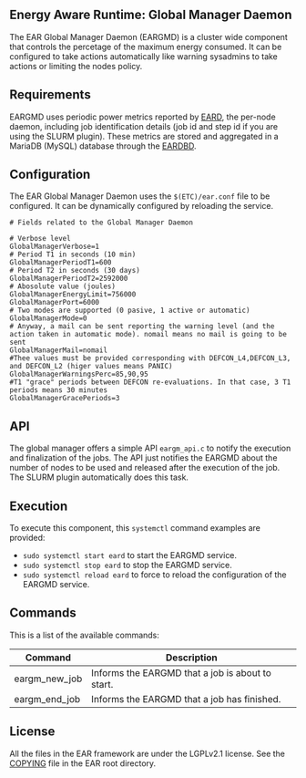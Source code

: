 Energy Aware Runtime: Global Manager Daemon
-------------------------------------------
The EAR Global Manager Daemon (EARGMD) is a cluster wide component that controls the percetage of the maximum energy consumed. It can be configured to take actions automatically like warning sysadmins to take actions or limiting the nodes policy.

Requirements
------------
EARGMD uses periodic power metrics reported by [EARD](../daemon/README.md), the per-node daemon, including job identification details (job id and step id if you are using the SLURM plugin). These metrics are stored and aggregated in a MariaDB (MySQL) database through the [EARDBD](../database_cache/REAME.md).

Configuration
-------------
The EAR Global Manager Daemon uses the `$(ETC)/ear.conf` file to be configured. It can be dynamically configured by reloading the service.

```
# Fields related to the Global Manager Daemon

# Verbose level
GlobalManagerVerbose=1
# Period T1 in seconds (10 min)
GlobalManagerPeriodT1=600
# Period T2 in seconds (30 days)
GlobalManagerPeriodT2=2592000
# Abosolute value (joules)
GlobalManagerEnergyLimit=756000
GlobalManagerPort=6000
# Two modes are supported (0 pasive, 1 active or automatic)
GlobalManagerMode=0
# Anyway, a mail can be sent reporting the warning level (and the action taken in automatic mode). nomail means no mail is going to be sent
GlobalManagerMail=nomail
#Thee values must be provided corresponding with DEFCON_L4,DEFCON_L3, and DEFCON_L2 (higer values means PANIC)
GlobalManagerWarningsPerc=85,90,95
#T1 "grace" periods between DEFCON re-evaluations. In that case, 3 T1 periods means 30 minutes
GlobalManagerGracePeriods=3

```

API
---
The global manager offers a simple API `eargm_api.c` to notify the execution and finalization of the jobs. The API just notifies the EARGMD about the number of nodes to be used and released after the execution of the job. The SLURM plugin automatically does this task.

Execution
---------
To execute this component, this `systemctl` command examples are provided:
- `sudo systemctl start eard` to start the EARGMD service.
- `sudo systemctl stop eard` to stop the EARGMD service.
- `sudo systemctl reload eard` to force to reload the configuration of the EARGMD service.

Commands
--------
This is a list of the available commands:

| Command           | Description                                          |
| ----------------- | --------------------------------------------------- |
| eargm_new_job     | Informs the EARGMD that a job is about to start.    |
| eargm_end_job     | Informs the EARGMD that a job has finished.    |

License
-------
All the files in the EAR framework are under the LGPLv2.1 license. See the [COPYING](../../COPYING) file in the EAR root directory.